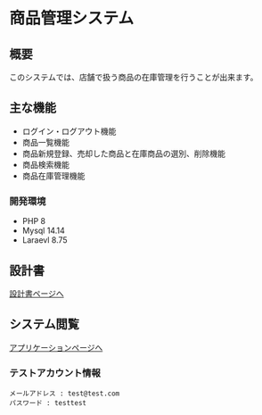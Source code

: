 # 商品管理システム

## 概要
このシステムでは、店舗で扱う商品の在庫管理を行うことが出来ます。

## 主な機能
- ログイン・ログアウト機能
- 商品一覧機能
- 商品新規登録、売却した商品と在庫商品の選別、削除機能
- 商品検索機能
- 商品在庫管理機能

### 開発環境
- PHP 8
- Mysql 14.14
- Laraevl 8.75

## 設計書
[設計書ページへ](https://drive.google.com/drive/folders/1QdPA0kIkUXIQJLW1GIz5utl4_gGNdcSM?usp=share_link)

## システム閲覧
[アプリケーションページへ](https://dashboard.heroku.com/apps/item-management-nakano)

### テストアカウント情報
```
メールアドレス : test@test.com
パスワード : testtest
```
